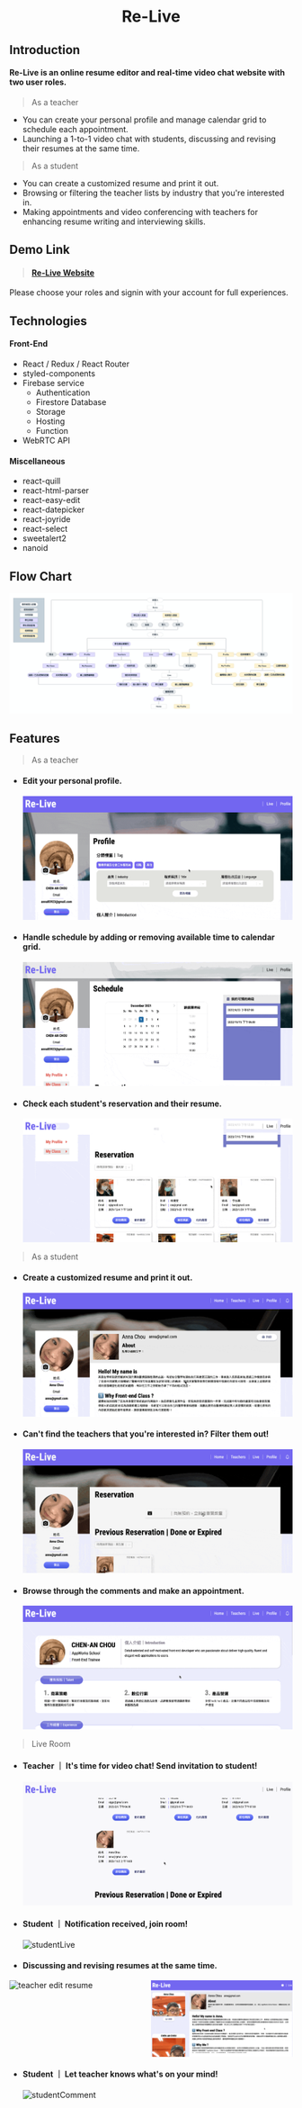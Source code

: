 <h1 align="center">Re-Live</h1>

## Introduction

#### Re-Live is an online resume editor and real-time video chat website with two user roles.

> As a teacher

- You can create your personal profile and manage calendar grid to schedule each appointment.
- Launching a 1-to-1 video chat with students, discussing and revising their resumes at the same time.

> As a student

- You can create a customized resume and print it out.
- Browsing or filtering the teacher lists by industry that you're interested in.
- Making appointments and video conferencing with teachers for enhancing resume writing and interviewing skills.

## Demo Link

> #### [Re-Live Website](https://re-live-resume-your-life.web.app/)

Please choose your roles and signin with your account for full experiences.

## Technologies

#### Front-End

- React / Redux / React Router
- styled-components
- Firebase service
  - Authentication
  - Firestore Database
  - Storage
  - Hosting
  - Function
- WebRTC API

#### Miscellaneous

- react-quill
- react-html-parser
- react-easy-edit
- react-datepicker
- react-joyride
- react-select
- sweetalert2
- nanoid

## Flow Chart

![userflow](media/userflow.png)

## Features

> As a teacher

- #### Edit your personal profile.
  ![teacherProfile](media/teacher-profile.gif)
- #### Handle schedule by adding or removing available time to calendar grid.
  ![teacherSchedule](media/teacher-schedule.gif)
- #### Check each student's reservation and their resume.
  ![teacherReservation](media/teacher-reservation.gif)

> As a student

- #### Create a customized resume and print it out.
  ![studentResume](media/student-resume.gif)
- #### Can't find the teachers that you're interested in? Filter them out!
  ![studentBrowse](media/student-browse.gif)
- #### Browse through the comments and make an appointment.
  ![studentReserve](media/student-reserve.gif)

> Live Room

- #### Teacher ｜ It's time for video chat! Send invitation to student!
  ![teacherLive](media/teacher-live.gif)
- #### Student ｜ Notification received, join room!
  ![studentLive](media/student-live.gif)
- #### Discussing and revising resumes at the same time.

<div style="display:flex; unicode-bidi: embed;" >
   <img src="./media/teacher-live-edit.gif" alt="teacher edit resume" width="50%">
   <img src="./media/student-live-display.gif" alt="student's resume" width="50%">
</div>

<!-- ![share](media/teacher-live-edit.gif) -->

<!-- - #### Contribute your recipe to the community. -->
  <!-- ![share](media/student-live-display.gif) -->

- #### Student ｜ Let teacher knows what's on your mind!
  ![studentComment](media/student-comment.gif)
